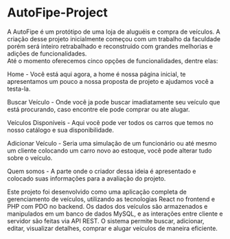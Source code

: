 # AutoFipe-Project

A AutoFipe é um protótipo de uma loja de aluguéis e compra de veículos. A criação desse projeto inicialmente começou com um trabalho da faculdade porém será inteiro retrabalhado e reconstruido com grandes melhorias e adições de funcionalidades.  
Até o momento oferecemos cinco opções de funcionalidades, dentre elas:

Home - Você está aqui agora, a home é nossa página inicial, te apresentamos um pouco a nossa proposta de projeto e ajudamos você a testa-la.

Buscar Veículo - Onde você ja pode buscar imadiatamente seu veículo que está procurando, caso encontre ele pode comprar ou ate alugar.

Veículos Disponíveis - Aqui você pode ver todos os carros que temos no nosso catálogo e sua disponibilidade.

Adicionar Veículo - Seria uma simulação de um funcionário ou até mesmo um cliente colocando um carro novo ao estoque, você pode alterar tudo sobre o veículo.

Quem somos - A parte onde o criador dessa ideia é apresentado e colocado suas informações para a avaliação do projeto.

Este projeto foi desenvolvido como uma aplicação completa de gerenciamento de veículos, utilizando as tecnologias React no frontend e PHP com PDO no backend. Os dados dos veículos são armazenados e manipulados em um banco de dados MySQL, e as interações entre cliente e servidor são feitas via API REST. O sistema permite buscar, adicionar, editar, visualizar detalhes, comprar e alugar veículos de maneira eficiente.
